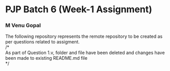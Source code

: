 # PJP Batch 6 (Week-1 Assignment)

### M Venu Gopal

The following repository represents the remote repository to be created as per
questions related to assigment.<br/>
/*<br/>
As part of Question 1.v, folder and file have been deleted and changes have
been made to existing README.md file<br/>
*/